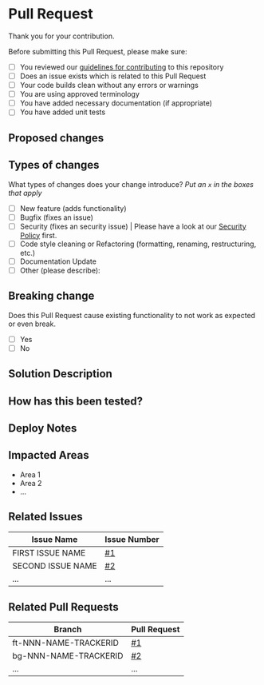 <!-- Please provide a general summary of your changes in the Title above -->

# Pull Request
Thank you for your contribution.

Before submitting this Pull Request, please make sure:
- [ ] You reviewed our [guidelines for contributing](../CONTRIBUTING.md) to this repository
- [ ] Does an issue exists which is related to this Pull Request <!--- This project only accepts Pull Requests related to open issues -->
- [ ] Your code builds clean without any errors or warnings
- [ ] You are using approved terminology
- [ ] You have added necessary documentation (if appropriate)
- [ ] You have added unit tests

## Proposed changes
<!-- Please describe the big picture of your changes here to communicate to the maintainers why we should accept this Pull Request. Why is this change required? What problem does it solve? -->

## Types of changes
What types of changes does your change introduce? _Put an `x` in the boxes that apply_
- [ ] New feature (adds functionality)   <!-- If suggesting a new feature or change, please discuss it in an issue first -->
- [ ] Bugfix (fixes an issue)            <!-- If fixing a bug, there should be an issue describing it with steps to reproduce -->
- [ ] Security (fixes an security issue) | Please have a look at our [Security Policy](../SECURITY.md) first. <!-- If fixing a security issue, please have a look at our security policy (SECURITY.md) before. -->
- [ ] Code style cleaning or Refactoring (formatting, renaming, restructuring, etc.)
- [ ] Documentation Update
- [ ] Other (please describe):

## Breaking change
Does this Pull Request cause existing functionality to not work as expected or even break.
- [ ] Yes
- [ ] No

## Solution Description
<!-- Describe your code changes in detail for the reviewers. Explain the technical solution you have provided and how it supports the project. Also explain why you chose the solution you did and what alternatives you considered, etc...-->

## How has this been tested?
<!--- Please describe in detail how you tested your changes. -->
<!--- Include details of your testing environment, and the tests you ran to -->
<!--- see how your change affects other areas of the code, etc. -->

## Deploy Notes
<!-- Notes regarding deployment of your work. These should note any step, like db migrations, manual work, organizational stuff, etc.-->

## Impacted Areas
<!-- Please list parts of the project that this Pull Request will affect -->
- Area 1
- Area 2
- ...

## Related Issues
<!-- Please list related issues --
<!-- Please link to the issue here -->
Issue Name        | Issue Number                 
------------------| ---------------------------- 
FIRST ISSUE NAME  | [#1](/user/project/issues/1) 
SECOND ISSUE NAME | [#2](/user/project/issues/2) 
...               | ...

## Related Pull Requests
<!-- Please list related Pull Requests against other branches -->
Branch                | Pull Request
----------------------| --------------------------
ft-NNN-NAME-TRACKERID | [#1](/user/project/pull/1)
bg-NNN-NAME-TRACKERID | [#2](/user/project/pull/2)
...                   | ...
